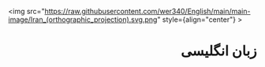 <img src="https://raw.githubusercontent.com/wer340/English/main/main-image/Iran_(orthographic_projection).svg.png"  style={align="center"} >

 # <div dir="rtl"> زبان انگلیسی </div>
